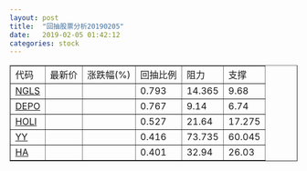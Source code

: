 ```yaml
---
layout: post
title:  "回抽股票分析20190205"
date:   2019-02-05 01:42:12
categories: stock
---
```

<script type="text/javascript">
var stockList = []
stockList.push('gb_ngls');
stockList.push('gb_depo');
stockList.push('gb_holi');
stockList.push('gb_yy');
stockList.push('gb_ha');
</script>
<table border="1">
 <tr>
 <td>代码</td>
 <td>最新价</td>
 <td>涨跌幅(%)</td>
 <td>回抽比例</td>
 <td>阻力</td>
 <td>支撑</td>
</tr>
  <tr id="ngls">
  <td><a href="http://stock.finance.sina.com.cn/usstock/quotes/NGLS.html" target="_blank">NGLS</a></td><td></td><td></td><td>0.793</td><td>14.365</td><td>9.68</td></tr>
  <tr id="depo">
  <td><a href="http://stock.finance.sina.com.cn/usstock/quotes/DEPO.html" target="_blank">DEPO</a></td><td></td><td></td><td>0.767</td><td>9.14</td><td>6.74</td></tr>
  <tr id="holi">
  <td><a href="http://stock.finance.sina.com.cn/usstock/quotes/HOLI.html" target="_blank">HOLI</a></td><td></td><td></td><td>0.527</td><td>21.64</td><td>17.275</td></tr>
  <tr id="yy">
  <td><a href="http://stock.finance.sina.com.cn/usstock/quotes/YY.html" target="_blank">YY</a></td><td></td><td></td><td>0.416</td><td>73.735</td><td>60.045</td></tr>
  <tr id="ha">
  <td><a href="http://stock.finance.sina.com.cn/usstock/quotes/HA.html" target="_blank">HA</a></td><td></td><td></td><td>0.401</td><td>32.94</td><td>26.03</td></tr>
</table>
